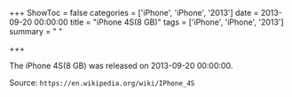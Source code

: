 +++
ShowToc = false
categories = ['iPhone', 'iPhone', '2013']
date = 2013-09-20 00:00:00
title = "iPhone 4S(8 GB)"
tags = ['iPhone', 'iPhone', '2013']
summary = " "

+++

The iPhone 4S(8 GB) was released on 2013-09-20 00:00:00.

Source: `https://en.wikipedia.org/wiki/IPhone_4S`


